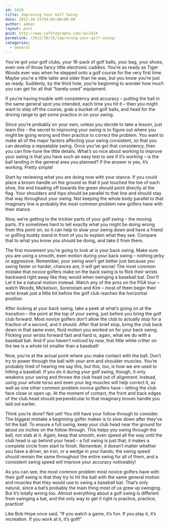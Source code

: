 ```yaml
---
id: 1424
title: Improving Your Golf Swing
date: 2012-10-15T04:04:00+00:00
author: admin
layout: post
guid: http://www.jafotography.com/?p=1424
permalink: /2012/10/15/improving-your-golf-swing/
categories:
  - General
---
```

You&#8217;ve got your golf clubs, your 18-pack of golf balls, your bag, your shoes, even one of those fancy little electronic caddies. You&#8217;re as ready as Tiger Woods ever was when he stepped onto a golf course for the very first time. Maybe you&#8217;re a little taller and older than he was, but you know you&#8217;re just as ready. Suddenly, by the third hole, you&#8217;re beginning to wonder how much you can get for all that &#8220;barely-used&#8221; equipment.

If you&#8217;re having trouble with consistency and accuracy – putting the ball in the same general spot you intended, each time you hit it – then you might want to step off the course, grab a bucket of golf balls, and head for the driving range to get some practice in on your swing.

Since you&#8217;re probably on your own, unless you decide to take a lesson, just learn this &#8211; the secret to improving your swing is to figure out where you might be going wrong and then practice to correct the problem. You want to make all of the major factors affecting your swing consistent, so that you can develop a repeatable swing. Once you&#8217;ve got that consistency, then you can fine-tune the little details. What&#8217;s so nice about working to improve your swing is that you have such an easy test to see if it&#8217;s working – is the ball landing in the general area you planned? If the answer is yes, it&#8217;s working. Pretty simple!

Start by reviewing what you are doing now with your stance. If you could place a broom handle on the ground so that it just touched the toe of each shoe, the end heading off towards the green should point directly at the flag. Your shoulders and hips should be parallel to that line and should stay that way throughout your swing. Not keeping the whole body parallel to that imaginary line is probably the most common problem new golfers have with their stance.

Now, we&#8217;re getting to the trickier parts of your golf swing &#8211; the moving parts. It&#8217;s sometimes hard to tell exactly what you might be doing wrong from this point on, so it can help to slow your swing down and have a friend or golfing buddy stand in front of you to explain what they see. Compare that to what you know you should be doing, and take it from there.

The first movement you&#8217;re going to look at is your back swing. Make sure you are using a smooth, even motion during your back swing – nothing jerky or aggressive. Remember, your swing won&#8217;t get better just because you swing faster or harder, chances are, it will get worse! The most common mistake that novice golfers make on the back swing is to flick their wrists backward right away like they would when swinging a baseball bat. Don&#8217;t! Let it be a natural motion instead. Watch any of the pros on the PGA tour – watch Woods, Mickelson, Sorenstam and Kim – most of them begin their wrist break just a little bit before the golf club reaches the horizontal position.

After looking at your back swing, take a peek at what&#8217;s going on at the transition – the point at the top of your swing, just before you bring the golf club forward. Most novice golfers don&#8217;t allow the club to actually stop for a fraction of a second, and it should. After that brief stop, bring the club back down in that same even, fluid motion you worked on for your back swing. Flicking your wrists forward fast and hard is, again, what we do with a baseball bat. And if you haven&#8217;t noticed by now, that little white critter on the tee is a whole lot smaller than a baseball!

Now, you&#8217;re at the actual point where you make contact with the ball. Don&#8217;t try to power through the ball with your arm and shoulder muscles. You&#8217;re probably tired of hearing me say this, but this, too, is how we are used to hitting a baseball. If you do it during your golf swing, though, it only weakens your swing and throws the club head out of alignment. Instead, using your whole torso and even your leg muscles will help correct it, as well as one other common problem novice golfers have &#8211; letting the club face close or open up. At the moment of contact, the front and back edges of the club head should perpendicular to that imaginary broom handle you laid out earlier.

Think you&#8217;re done? Not yet! You still have your follow through to consider. The biggest mistake a beginning golfer makes is to slow down after they&#8217;ve hit the ball. To ensure a full swing, keep your club head near the ground for about six inches on the follow through. This helps you swing through the ball, not stab at it. Again, keep that smooth, even speed all the way until the club head is up behind your head – a full swing is just that; it makes a complete circle from start to finish. Remember, it doesn&#8217;t matter whether you have a driver, an iron, or a wedge in your hands; the swing speed should remain the same throughout the entire swing for all of them, and a consistent swing speed will improve your accuracy noticeably!

As you can see, the most common problem most novice golfers have with their golf swing is that they try to hit the ball with the same general motion and muscles that they would use to swing a baseball bat. That&#8217;s only natural, since a bat&#8217;s probably the main thing most of us grew up swinging. But it&#8217;s totally wrong too. Almost everything about a golf swing is different from swinging a bat, and the only way to get it right is practice, practice, practice!

Like Bob Hope once said, &#8220;If you watch a game, it&#8217;s fun. If you play it, it&#8217;s recreation. If you work at it, it&#8217;s golf!&#8221;